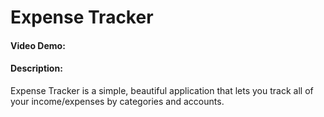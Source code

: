 # Expense Tracker

#### Video Demo: <TBD>

#### Description:

Expense Tracker is a simple, beautiful application that lets you track all of your income/expenses
by categories and accounts.
